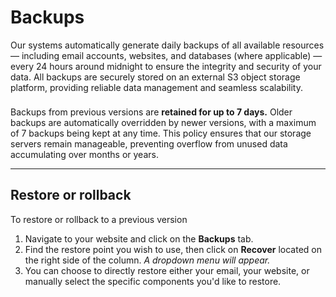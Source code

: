 # Backups

Our systems automatically generate daily backups of all available resources — including email accounts, websites, and databases (where applicable) — every 24 hours around midnight to ensure the integrity and security of your data.
All backups are securely stored on an external S3 object storage platform, providing reliable data management and seamless scalability.


<div class="tip custom-block" style="padding-top: 8px">
Backups from previous versions are <b>retained for up to 7 days.</b> Older backups are automatically overridden by newer versions, with a maximum of 7 backups being kept at any time. 
This policy ensures that our storage servers remain manageable, preventing overflow from unused data accumulating over months or years.
</div>


---


## Restore or rollback

To restore or rollback to a previous version

1. Navigate to your website and click on the <b>Backups</b> tab.
2. Find the restore point you wish to use, then click on <b>Recover</b> located on the right side of the column. <i>A dropdown menu will appear.</i>
3. You can choose to directly restore either your email, your website, or manually select the specific components you'd like to restore.

